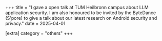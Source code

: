 +++
title = "I gave a open talk at TUM Heilbronn campus about LLM application security. I am also honoured to be invited by the ByteDance (S'pore) to give a talk about our latest research on Android security and privacy."
date = 2025-04-01

[extra]
category = "others"
+++

